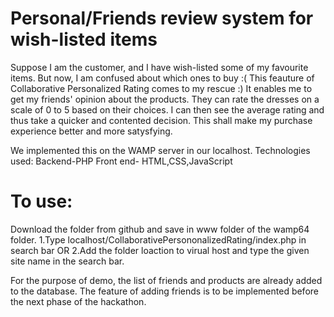 # Personal/Friends review system for wish-listed items

Suppose I am the customer, and I have wish-listed some of my favourite items. But now, I am confused about which ones to buy :( 
This feauture of Collaborative Personalized Rating comes to my rescue :)
It enables me to get my friends' opinion about the products. They can rate the dresses on a scale of 0 to 5 based on their choices.
I can then see the average rating and thus take a quicker and contented decision. This shall make my purchase experience better and more satysfying.

We implemented this on the WAMP server in our localhost. 
Technologies used:
Backend-PHP
Front end- HTML,CSS,JavaScript

# To use:
Download the folder from github and save in www folder of the wamp64 folder. 
1.Type localhost/CollaborativePersononalizedRating/index.php in search bar
OR
2.Add the folder loaction to virual host and type the given site name in the search bar.

For the purpose of demo, the list of friends and products are already added to the database. The feature of adding friends is to be implemented before the next phase of the hackathon.







   
    
    
